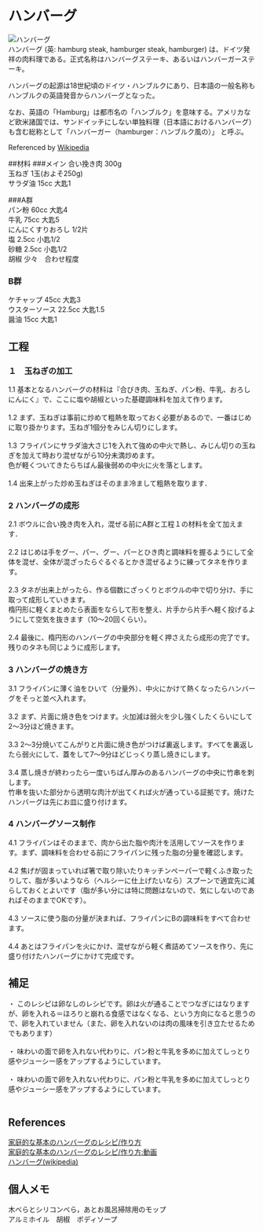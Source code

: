 ハンバーグ
=
![ハンバーグ](https://upload.wikimedia.org/wikipedia/commons/4/4e/Hamburg_steak.jpg "ハンバーグ(wikipediaより転載)")<br>
ハンバーグ (英: hamburg steak, hamburger steak, hamburger) は、ドイツ発祥の肉料理である。正式名称はハンバーグステーキ、あるいはハンバーガーステーキ。

ハンバーグの起源は18世紀頃のドイツ・ハンブルクにあり、日本語の一般名称もハンブルクの英語発音からハンバーグとなった。

なお、英語の「Hamburg」は都市名の「ハンブルク」を意味する。アメリカなど欧米諸国では、サンドイッチにしない単独料理（日本語におけるハンバーグ）も含む総称として「ハンバーガー（hamburger：ハンブルク風の）」 と呼ぶ。
  
Referenced by [Wikipedia](https://ja.wikipedia.org/wiki/%E3%83%8F%E3%83%B3%E3%83%90%E3%83%BC%E3%82%B0)

##材料
###メイン
合い挽き肉 300g  
玉ねぎ 1玉(およそ250g)  
サラダ油 15cc 大匙1
  
###A群  
パン粉 60cc 大匙4  
牛乳 75cc 大匙5  
にんにくすりおろし 1/2片  
塩 2.5cc 小匙1/2  
砂糖 2.5cc 小匙1/2  
胡椒 少々　合わせ程度  

### B群
ケチャップ 45cc 大匙3  
ウスターソース 22.5cc 大匙1.5  
醤油 15cc 大匙1  

## 工程
### １　玉ねぎの加工
1.1 基本となるハンバーグの材料は『合びき肉、玉ねぎ、パン粉、牛乳、おろしにんにく』で、ここに塩や胡椒といった基礎調味料を加えて作ります。<br><br> 
1.2 まず、玉ねぎは事前に炒めて粗熱を取っておく必要があるので、一番はじめに取り掛かります。玉ねぎ1個分をみじん切りにします。<br><br>
1.3 フライパンにサラダ油大さじ1を入れて強めの中火で熱し、みじん切りの玉ねぎを加えて時おり混ぜながら10分未満炒めます。
    <br>色が軽くついてきたらちばん最後弱めの中火に火を落とします。<br><br>
1.4 出来上がった炒め玉ねぎはそのまま冷まして粗熱を取ります．

### 2 ハンバーグの成形
2.1 ボウルに合い挽き肉を入れ，混ぜる前にA群と工程１の材料を全て加えます．
<br><br>
2.2 はじめは手をグー、パー、グー、パーとひき肉と調味料を握るようにして全体を混ぜ、全体が混ざったらぐるぐるとかき混ぜるように練ってタネを作ります。
<br><br>
2.3 タネが出来上がったら、作る個数にざっくりとボウルの中で切り分け、手に取って成形していきます。
<br>楕円形に軽くまとめたら表面をならして形を整え、片手から片手へ軽く投げるようにして空気を抜きます（10～20回くらい）。
<br><br>
2.4 最後に、楕円形のハンバーグの中央部分を軽く押さえたら成形の完了です。残りのタネも同じように成形します。
<br>
### 3 ハンバーグの焼き方
3.1 フライパンに薄く油をひいて（分量外）、中火にかけて熱くなったらハンバーグをそっと並べ入れます。
<br><br>
3.2 まず、片面に焼き色をつけます。火加減は弱火を少し強くしたくらいにして2〜3分ほど焼きます。
<br><br>
3.3 2〜3分焼いてこんがりと片面に焼き色がつけば裏返します。すべてを裏返したら弱火にして、蓋をして7〜9分ほどじっくり蒸し焼きにします。
<br><br>
3.4 蒸し焼きが終わったら一度いちばん厚みのあるハンバーグの中央に竹串を刺します。
<br>竹串を抜いた部分から透明な肉汁が出てくれば火が通っている証拠です。焼けたハンバーグは先にお皿に盛り付けます。
<br>
### 4 ハンバーグソース制作
4.1 フライパンはそのままで、肉から出た脂や肉汁を活用してソースを作ります。まず、調味料を合わせる前にフライパンに残った脂の分量を確認します。
<br><br>
4.2 焦げが固まっていれば箸で取り除いたりキッチンペーパーで軽くふき取ったりして、脂が多いようなら（ヘルシーに仕上げたいなら）スプーンで適宜先に減らしておくとよいです（脂が多い分には特に問題はないので、気にしないのであればそのままでOKです）。
<br><br>
4.3 ソースに使う脂の分量が決まれば、フライパンにBの調味料をすべて合わせます。
<br><br>
4.4 あとはフライパンを火にかけ、混ぜながら軽く煮詰めてソースを作り、先に盛り付けたハンバーグにかけて完成です。
<br>

## 補足
・ このレシピは卵なしのレシピです。卵は火が通ることでつなぎにはなりますが、卵を入れる＝ほろりと崩れる食感ではなくなる、という方向になると思うので、卵を入れていません（また、卵を入れないのは肉の風味を引き立たせるためでもあります）
<br><br>
・ 味わいの面で卵を入れない代わりに、パン粉と牛乳を多めに加えてしっとり感やジューシー感をアップするようにしています。
<br><br>
・ 味わいの面で卵を入れない代わりに、パン粉と牛乳を多めに加えてしっとり感やジューシー感をアップするようにしています。
<br><br>

## References
[家庭的な基本のハンバーグのレシピ/作り方](https://www.sirogohan.com/recipe/hanba-gu/)
<br>
[家庭的な基本のハンバーグのレシピ/作り方:動画](https://www.youtube.com/watch?v=9h-zy2HxN9c&feature=emb_logo)
<br>
[ハンバーグ(wikipedia)](https://ja.wikipedia.org/wiki/%E3%83%8F%E3%83%B3%E3%83%90%E3%83%BC%E3%82%B0)
<br>

## 個人メモ
木べらとシリコンべら，あとお風呂掃除用のモップ<br>
アルミホイル　胡椒　ボディソープ



